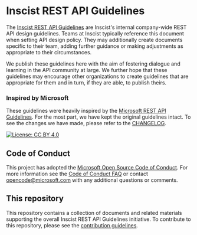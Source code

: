 # Inscist REST API Guidelines
The [Inscist REST API Guidelines](Guidelines.md) are Inscist's internal company-wide REST API design guidelines.
Teams at Inscist typically reference this document when setting API design policy.
They may additionally create documents specific to their team, adding further guidance or making adjustments as appropriate to their circumstances.

We publish these guidelines here with the aim of fostering dialogue and learning in the API community at large.
We further hope that these guidelines may encourage other organizations to create guidelines that are appropriate for them and in turn, if they are able, to publish theirs.

### Inspired by Microsoft
These guidelines were heavily inspired by the [Microsoft REST API Guidelines](https://github.com/microsoft/api-guidelines). For the most part, we have kept the original guidelines intact. To see the changes we have made, please refer to the [CHANGELOG](CHANGELOG.md).

[![License: CC BY 4.0](https://img.shields.io/badge/License-CC%20BY%204.0-lightgrey.svg)](https://creativecommons.org/licenses/by/4.0/)

## Code of Conduct
This project has adopted the [Microsoft Open Source Code of Conduct](https://opensource.microsoft.com/codeofconduct/). For more information see the [Code of Conduct FAQ](https://opensource.microsoft.com/codeofconduct/faq/) or contact [opencode@microsoft.com](mailto:opencode@microsoft.com) with any additional questions or comments.

## This repository
This repository contains a collection of documents and related materials supporting the overall Inscist REST API Guidelines initiative. To contribute to this repository, please see the [contribution guidelines](CONTRIBUTING.md).
